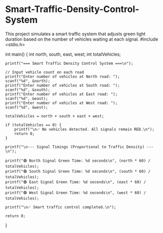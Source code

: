 # Smart-Traffic-Density-Control-System
This project simulates a smart traffic system that adjusts green light duration based on the number of vehicles waiting at each signal.
#include <stdio.h>

int main() {
    int north, south, east, west;
    int totalVehicles;

    printf("=== Smart Traffic Density Control System ===\n");

    // Input vehicle count on each road
    printf("Enter number of vehicles at North road: ");
    scanf("%d", &north);
    printf("Enter number of vehicles at South road: ");
    scanf("%d", &south);
    printf("Enter number of vehicles at East road: ");
    scanf("%d", &east);
    printf("Enter number of vehicles at West road: ");
    scanf("%d", &west);

    totalVehicles = north + south + east + west;

    if (totalVehicles == 0) {
        printf("\n✅ No vehicles detected. All signals remain RED.\n");
        return 0;
    }

    printf("\n--- Signal Timings (Proportional to Traffic Density) ---\n");

    printf("🟢 North Signal Green Time: %d seconds\n", (north * 60) / totalVehicles);
    printf("🟢 South Signal Green Time: %d seconds\n", (south * 60) / totalVehicles);
    printf("🟢 East Signal Green Time: %d seconds\n", (east * 60) / totalVehicles);
    printf("🟢 West Signal Green Time: %d seconds\n", (west * 60) / totalVehicles);

    printf("\n✅ Smart traffic control completed.\n");

    return 0;
}
